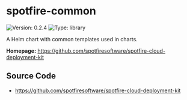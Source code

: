 # spotfire-common

![Version: 0.2.4](https://img.shields.io/badge/Version-0.2.4-informational?style=flat-square) ![Type: library](https://img.shields.io/badge/Type-library-informational?style=flat-square)

A Helm chart with common templates used in  charts.

**Homepage:** <https://github.com/spotfiresoftware/spotfire-cloud-deployment-kit>

## Source Code

* <https://github.com/spotfiresoftware/spotfire-cloud-deployment-kit>


